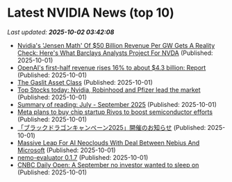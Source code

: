 # Latest NVIDIA News (top 10)
_Last updated: **2025-10-02 03:42:08**_

- [Nvidia's 'Jensen Math' Of $50 Billion Revenue Per GW Gets A Reality Check: Here's What Barclays Analysts Project For NVDA](https://finance.yahoo.com/news/nvidias-jensen-math-50-billion-033104538.html) (Published: 2025-10-01)
- [OpenAI's first-half revenue rises 16% to about $4.3 billion: Report](https://economictimes.indiatimes.com/tech/artificial-intelligence/openais-first-half-revenue-rises-16-to-about-4-3-billion-report/articleshow/124246782.cms) (Published: 2025-10-01)
- [The Gaslit Asset Class](https://blog.dshr.org/2025/09/the-gaslit-asset-class.html) (Published: 2025-10-01)
- [Top Stocks today: Nvidia, Robinhood and Pfizer lead the market](https://www.thestreet.com/investing/stocks/top-stocks-today-nvidia-robinhood-and-pfizer-lead-the-market) (Published: 2025-10-01)
- [Summary of reading: July - September 2025](https://eli.thegreenplace.net/2025/summary-of-reading-july-september-2025/) (Published: 2025-10-01)
- [Meta plans to buy chip startup Rivos to boost semiconductor efforts](https://economictimes.indiatimes.com/tech/technology/meta-plans-to-buy-chip-startup-rivos-to-boost-semiconductor-efforts/articleshow/124246056.cms) (Published: 2025-10-01)
- [「ブラックドラゴンキャンペーン2025」開催のお知らせ](https://prtimes.jp/main/html/rd/p/000000016.000019489.html) (Published: 2025-10-01)
- [Massive Leap For AI Neoclouds With Deal Between Nebius And Microsoft](https://www.forbes.com/sites/tiriasresearch/2025/09/30/massive-leap-for-ai-neoclouds-with-deal-between-nebius-and-microsoft/) (Published: 2025-10-01)
- [nemo-evaluator 0.1.7](https://pypi.org/project/nemo-evaluator/0.1.7/) (Published: 2025-10-01)
- [CNBC Daily Open: A September no investor wanted to sleep on](https://www.cnbc.com/2025/10/01/cnbc-daily-open-a-september-no-investor-wanted-to-sleep-on.html) (Published: 2025-10-01)
